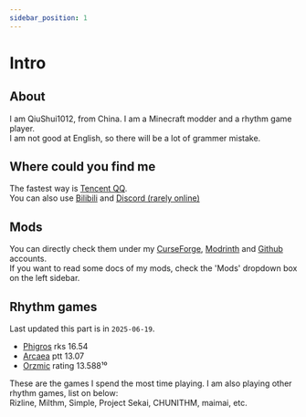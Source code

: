 ```yaml
---
sidebar_position: 1
---
```


# Intro
## About

I am QiuShui1012, from China. I am a Minecraft modder and a rhythm game player.  
I am not good at English, so there will be a lot of grammer mistake.  

## Where could you find me

The fastest way is [Tencent QQ](tencent://AddContact/?fromId=45&fromSubId=1&subcmd=all&uin=3394608504/).  
You can also use [Bilibili](https://space.bilibili.com/484142219/) and [Discord (rarely online)](https://discordapp.com/users/qiushui1012/)

## Mods

You can directly check them under my [CurseForge](https://www.curseforge.com/members/qiushui1012/), [Modrinth](https://modrinth.com/user/QiuShui1012/) and [Github](https://github.com/QiuShui1012/) accounts.  
If you want to read some docs of my mods, check the 'Mods' dropdown box on the left sidebar.

## Rhythm games

Last updated this part is in `2025-06-19`.

- [Phigros](https://phigros.fandom.com/) rks 16.54
- [Arcaea](https://arcaea.lowiro.com/) ptt 13.07
- [Orzmic](https://orzmic.fandom.com/) rating 13.588¹⁰

These are the games I spend the most time playing. I am also playing other rhythm games, list on below:  
Rizline, Milthm, Simple, Project Sekai, CHUNITHM, maimai, etc.
